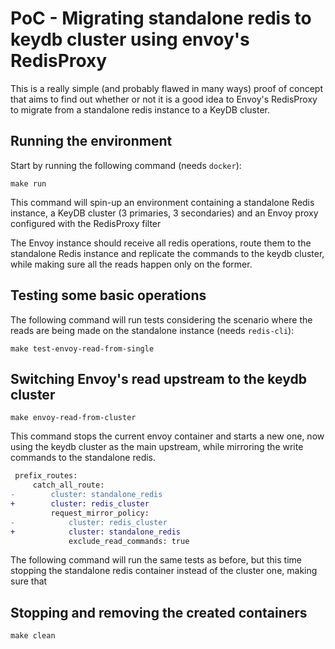 # PoC - Migrating standalone redis to keydb cluster using envoy's RedisProxy

This is a really simple (and probably flawed in many ways) proof of concept that
aims to find out whether or not it is a good idea to Envoy's RedisProxy to
migrate from a standalone redis instance to a KeyDB cluster.

## Running the environment

Start by running the following command (needs `docker`):

```
make run
```

This command will spin-up an environment containing a standalone Redis instance,
a KeyDB cluster (3 primaries, 3 secondaries) and an Envoy proxy configured with
the RedisProxy filter

The Envoy instance should receive all redis operations, route them to the
standalone Redis instance and replicate the commands to the keydb cluster, while
making sure all the reads happen only on the former.

## Testing some basic operations

The following command will run tests considering the scenario where the reads
are being made on the standalone instance (needs `redis-cli`):

```
make test-envoy-read-from-single
```

## Switching Envoy's read upstream to the keydb cluster

```
make envoy-read-from-cluster
```

This command stops the current envoy container and starts a new one, now using
the keydb cluster as the main upstream, while mirroring the write commands to
the standalone redis.

```diff
 prefix_routes:
     catch_all_route:
-        cluster: standalone_redis
+        cluster: redis_cluster
         request_mirror_policy:
-            cluster: redis_cluster
+            cluster: standalone_redis
             exclude_read_commands: true

```

The following command will run the same tests as before, but this time stopping
the standalone redis container instead of the cluster one, making sure that

## Stopping and removing the created containers

```
make clean
```
